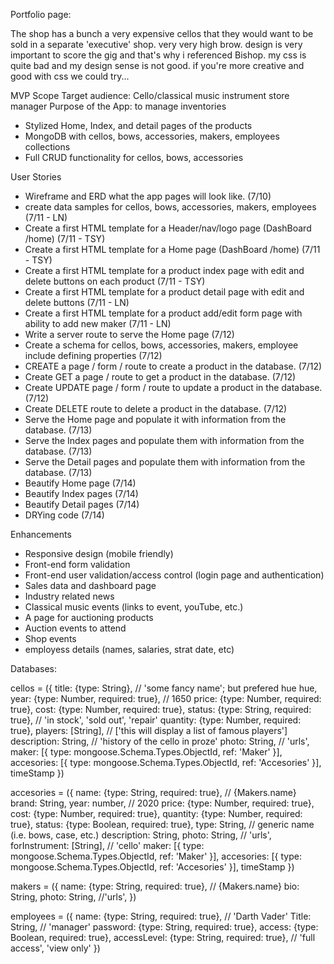 Portfolio page:

The shop has a bunch a very expensive cellos that they would want to be sold in a separate 'executive' shop. very very high brow. design is very important to score the gig and that's why i referenced Bishop. my css is quite bad and my design sense is not good. if you're more creative and good with css we could try... 

MVP Scope
Target audience: Cello/classical music instrument store manager
Purpose of the App: to manage inventories

* Stylized Home, Index, and detail pages of the products
* MongoDB with cellos, bows, accessories, makers, employees collections
* Full CRUD functionality for cellos, bows, accessories


User Stories

* Wireframe and ERD what the app pages will look like. (7/10)
* create data samples for cellos, bows, accessories, makers, employees (7/11 - LN)
* Create a first HTML template for a Header/nav/logo page (DashBoard /home) (7/11 - TSY)
* Create a first HTML template for a Home page (DashBoard /home) (7/11 - TSY)
* Create a first HTML template for a product index page with edit and delete buttons on each product (7/11 - TSY)
* Create a first HTML template for a product detail page with edit and delete buttons (7/11 - LN)
* Create a first HTML template for a product add/edit form page with ability to add new maker (7/11 - LN)
* Write a server route to serve the Home page (7/12)
* Create a schema for cellos, bows, accessories, makers, employee include defining properties (7/12)
* CREATE a page / form / route to create a product in the database. (7/12)
* Create GET a page / route to get a product in the database. (7/12)
* Create UPDATE page / form / route to update a product in the database. (7/12)
* Create DELETE route to delete a product in the database. (7/12)
* Serve the Home page and populate it with information from the database. (7/13)
* Serve the Index pages and populate them with information from the database. (7/13)
* Serve the Detail pages and populate them with information from the database. (7/13)
* Beautify Home page (7/14)
* Beautify Index pages (7/14)
* Beautify Detail pages (7/14)
* DRYing code (7/14)

Enhancements

* Responsive design (mobile friendly)
* Front-end form validation
* Front-end user validation/access control (login page and authentication)
* Sales data and dashboard page
* Industry related news
* Classical music events (links to event, youTube, etc.)
* A page for auctioning products
* Auction events to attend 
* Shop events
* employess details (names, salaries, strat date, etc)

Databases:

cellos = ({
    title: {type: String}, // 'some fancy name'; but prefered hue hue,
    year: {type: Number, required: true}, // 1650
    price: {type: Number, required: true},
    cost: {type: Number, required: true},
    status: {type: String, required: true}, // 'in stock', 'sold out', 'repair'
    quantity: {type: Number, required: true},
    players: [String], // ['this will display a list of famous players']
    description: String, // 'history of the cello in proze'
    photo: String, // 'urls',
    maker: [{
        type: mongoose.Schema.Types.ObjectId,
        ref: 'Maker'
    }],
    accesories: [{
        type: mongoose.Schema.Types.ObjectId,
        ref: 'Accesories'
    }],
    timeStamp
})

accesories = ({
    name: {type: String, required: true}, // {Makers.name}
    brand: String,
    year: number, // 2020
    price: {type: Number, required: true},
    cost: {type: Number, required: true},
    quantity: {type: Number, required: true},
    status: {type: Boolean, required: true},
    type: String, // generic name (i.e. bows, case, etc.)
    description: String,
    photo: String, // 'urls', 
    forInstrument: [String], // 'cello'
    maker: [{
        type: mongoose.Schema.Types.ObjectId,
        ref: 'Maker'
    }],
    accesories: [{
        type: mongoose.Schema.Types.ObjectId,
        ref: 'Accesories'
    }],
    timeStamp
})

makers = ({
    name: {type: String, required: true}, // {Makers.name}
    bio: String,
    photo: String, //'urls', 
})

employees = ({
    name: {type: String, required: true}, // 'Darth Vader' 
    Title: String,  // 'manager'
    password: {type: String, required: true},
    access: {type: Boolean, required: true},
    accessLevel: {type: String, required: true}, // 'full access', 'view only'
})

